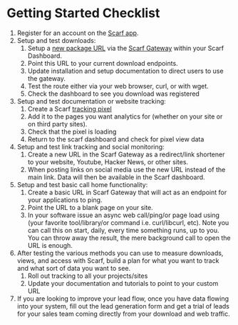 # Getting Started Checklist


1. Register for an account on the [Scarf app](https://app.scarf.sh/login).
2. Setup and test downloads:
    1. Setup a [new package URL](/packages) via the [Scarf Gateway](/gateway) within your Scarf Dashboard.
    2. Point this URL to your current download endpoints.
    3. Update installation and setup documentation to direct users to use the gateway.
    4. Test the route either via your web browser, curl, or with wget.
	5. Check the dashboard to see you download was registered
3. Setup and test documentation or website tracking:
    1. Create a Scarf [tracking pixel](/web-traffic)
	2. Add it to the pages you want analytics for (whether on your site or on third party sites).
	3. Check that the pixel is loading
	4. Return to the scarf dashboard and check for pixel view data
4. Setup and test link tracking and social monitoring:
    1. Create a new URL in the Scarf Gateway as a redirect/link shortener to your website, Youtube, Hacker News, or other sites.  
    2. When posting links on social media use the new URL instead of the main link.  Data will then be available in the Scarf dashboard.
5. Setup and test basic call home functionality:
    1. Create a basic URL in Scarf Gateway that will act as an endpoint for your applications to ping.
    2. Point the URL to a blank page on your site.
    3. In your software issue an async web call/ping/or page load using (your favorite tool/library/or command i.e. curl/libcurl, etc).  Note you can call this on start, daily, every time something runs, up to you.  You can throw away the result, the mere background call to open the URL is enough.
6. After testing the various methods you can use to measure downloads, views, and access with Scarf, build a plan for what you want to track and what sort of data you want to see. 
	1. Roll out tracking to all your projects/sites
	2. Update your documentation and tutorials to point to your custom URL
7. If you are looking to improve your lead flow, once you have data flowing into your system, fill out the lead generation form and get a trial of leads for your sales team coming directly from your download and web traffic.  
